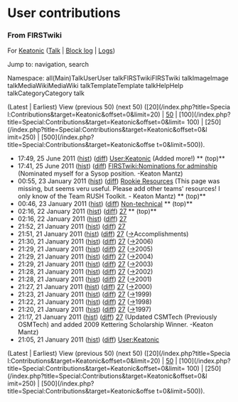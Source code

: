 

# User contributions

### From FIRSTwiki

For [Keatonic](/index.php/User:Keatonic "User:Keatonic" )
([Talk](/index.php/User_talk:Keatonic "User talk:Keatonic" ) | [Block
log](/index.php?title=Special:Log&type=block&page=User:Keatonic "Special:Log"
) | [Logs](/index.php?title=Special:Log&user=Keatonic "Special:Log" ))

Jump to: navigation, search

Namespace:  all(Main)TalkUserUser talkFIRSTwikiFIRSTwiki talkImageImage
talkMediaWikiMediaWiki talkTemplateTemplate talkHelpHelp talkCategoryCategory
talk

(Latest | Earliest) View (previous 50) (next 50) ([20](/index.php?title=Specia
l:Contributions&target=Keatonic&offset=0&limit=20) |
[50](/index.php?title=Special:Contributions&target=Keatonic&offset=0&limit=50)
| [100](/index.php?title=Special:Contributions&target=Keatonic&offset=0&limit=
100) | [250](/index.php?title=Special:Contributions&target=Keatonic&offset=0&l
imit=250) | [500](/index.php?title=Special:Contributions&target=Keatonic&offse
t=0&limit=500)).

  * 17:49, 25 June 2011 ([hist](/index.php?title=User:Keatonic&action=history "User:Keatonic" )) ([diff](/index.php?title=User:Keatonic&diff=prev&oldid=80669 "User:Keatonic" )) [User:Keatonic](/index.php/User:Keatonic "User:Keatonic" ) (Added more!) ** (top)**
  * 17:41, 25 June 2011 ([hist](/index.php?title=FIRSTwiki:Nominations_for_adminship&action=history "FIRSTwiki:Nominations for adminship" )) ([diff](/index.php?title=FIRSTwiki:Nominations_for_adminship&diff=prev&oldid=80668 "FIRSTwiki:Nominations for adminship" )) [FIRSTwiki:Nominations for adminship](/index.php/FIRSTwiki:Nominations_for_adminship "FIRSTwiki:Nominations for adminship" ) (Nominated myself for a Sysop position. -Keaton Mantz)
  * 00:55, 23 January 2011 ([hist](/index.php?title=Rookie_Resources&action=history "Rookie Resources" )) ([diff](/index.php?title=Rookie_Resources&diff=prev&oldid=77681 "Rookie Resources" )) [Rookie Resources](/index.php/Rookie_Resources "Rookie Resources" ) (This page was missing, but seems veru useful. Please add other teams' resources! I only know of the Team RUSH Toolkit. - Keaton Mantz) ** (top)**
  * 00:46, 23 January 2011 ([hist](/index.php?title=Non-technical&action=history "Non-technical" )) ([diff](/index.php?title=Non-technical&diff=prev&oldid=77680 "Non-technical" )) [Non-technical](/index.php/Non-technical "Non-technical" ) ** (top)**
  * 02:16, 22 January 2011 ([hist](/index.php?title=27&action=history "27" )) ([diff](/index.php?title=27&diff=prev&oldid=77672 "27" )) [27](/index.php/27 "27" ) ** (top)**
  * 02:16, 22 January 2011 ([hist](/index.php?title=27&action=history "27" )) ([diff](/index.php?title=27&diff=prev&oldid=77671 "27" )) [27](/index.php/27 "27" )
  * 21:52, 21 January 2011 ([hist](/index.php?title=27&action=history "27" )) ([diff](/index.php?title=27&diff=prev&oldid=77669 "27" )) [27](/index.php/27 "27" )
  * 21:51, 21 January 2011 ([hist](/index.php?title=27&action=history "27" )) ([diff](/index.php?title=27&diff=prev&oldid=77668 "27" )) [27](/index.php/27 "27" ) ([→](/index.php/27#Accomplishments "27" )Accomplishments)
  * 21:30, 21 January 2011 ([hist](/index.php?title=27&action=history "27" )) ([diff](/index.php?title=27&diff=prev&oldid=77667 "27" )) [27](/index.php/27 "27" ) ([→](/index.php/27#2006 "27" )2006)
  * 21:29, 21 January 2011 ([hist](/index.php?title=27&action=history "27" )) ([diff](/index.php?title=27&diff=prev&oldid=77666 "27" )) [27](/index.php/27 "27" ) ([→](/index.php/27#2005 "27" )2005)
  * 21:29, 21 January 2011 ([hist](/index.php?title=27&action=history "27" )) ([diff](/index.php?title=27&diff=prev&oldid=77665 "27" )) [27](/index.php/27 "27" ) ([→](/index.php/27#2004 "27" )2004)
  * 21:29, 21 January 2011 ([hist](/index.php?title=27&action=history "27" )) ([diff](/index.php?title=27&diff=prev&oldid=77664 "27" )) [27](/index.php/27 "27" ) ([→](/index.php/27#2003 "27" )2003)
  * 21:28, 21 January 2011 ([hist](/index.php?title=27&action=history "27" )) ([diff](/index.php?title=27&diff=prev&oldid=77663 "27" )) [27](/index.php/27 "27" ) ([→](/index.php/27#2002 "27" )2002)
  * 21:28, 21 January 2011 ([hist](/index.php?title=27&action=history "27" )) ([diff](/index.php?title=27&diff=prev&oldid=77662 "27" )) [27](/index.php/27 "27" ) ([→](/index.php/27#2001 "27" )2001)
  * 21:27, 21 January 2011 ([hist](/index.php?title=27&action=history "27" )) ([diff](/index.php?title=27&diff=prev&oldid=77661 "27" )) [27](/index.php/27 "27" ) ([→](/index.php/27#2000 "27" )2000)
  * 21:23, 21 January 2011 ([hist](/index.php?title=27&action=history "27" )) ([diff](/index.php?title=27&diff=prev&oldid=77660 "27" )) [27](/index.php/27 "27" ) ([→](/index.php/27#1999 "27" )1999)
  * 21:22, 21 January 2011 ([hist](/index.php?title=27&action=history "27" )) ([diff](/index.php?title=27&diff=prev&oldid=77659 "27" )) [27](/index.php/27 "27" ) ([→](/index.php/27#1998 "27" )1998)
  * 21:20, 21 January 2011 ([hist](/index.php?title=27&action=history "27" )) ([diff](/index.php?title=27&diff=prev&oldid=77658 "27" )) [27](/index.php/27 "27" ) ([→](/index.php/27#1997 "27" )1997)
  * 21:17, 21 January 2011 ([hist](/index.php?title=27&action=history "27" )) ([diff](/index.php?title=27&diff=prev&oldid=77657 "27" )) [27](/index.php/27 "27" ) (Updated CSMTech (Previously OSMTech) and added 2009 Kettering Scholarship Winner. -Keaton Mantz)
  * 21:05, 21 January 2011 ([hist](/index.php?title=User:Keatonic&action=history "User:Keatonic" )) ([diff](/index.php?title=User:Keatonic&diff=prev&oldid=77656 "User:Keatonic" )) [User:Keatonic](/index.php/User:Keatonic "User:Keatonic" )

(Latest | Earliest) View (previous 50) (next 50) ([20](/index.php?title=Specia
l:Contributions&target=Keatonic&offset=0&limit=20) |
[50](/index.php?title=Special:Contributions&target=Keatonic&offset=0&limit=50)
| [100](/index.php?title=Special:Contributions&target=Keatonic&offset=0&limit=
100) | [250](/index.php?title=Special:Contributions&target=Keatonic&offset=0&l
imit=250) | [500](/index.php?title=Special:Contributions&target=Keatonic&offse
t=0&limit=500)).

